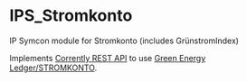 # IPS_Stromkonto
IP Symcon module for Stromkonto (includes GrünstromIndex)

Implements [Corrently REST API](https://corrently.io) to use [Green Energy Ledger/STROMKONTO](https://stromkonto.net/).
